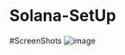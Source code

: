 # Solana-SetUp


#ScreenShots
![image](https://github.com/user-attachments/assets/95aa47ac-8b67-44f8-bdc2-38a99c551c34)
